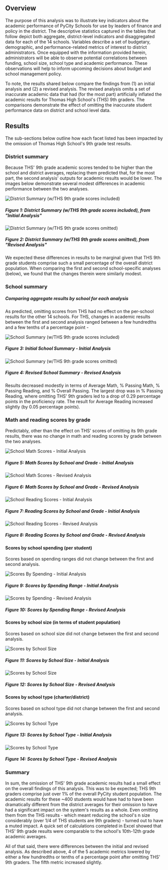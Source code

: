 ## Overview
The purpose of this analysis was to illustrate key indicators about the academic performance of PyCity Schools for use by leaders of finance and policy in the district. The descriptive statistics captured in the tables that follow depict both aggregate, district-level indicators and disaggregated data for each of the 14 schools. Variables describe a set of budgetary, demographic, and performance-related metrics of interest to district administrators. Once equipped with the information provided herein, administrators will be able to observe potential correlations between funding, school size, school type and academic performance. These observations will help to inform upcoming decisions about budget and school management policy.

To note, the results shared below compare the findings from (1) an initial analysis and (2) a revised analysis. The revised analysis omits a set of inaccurate academic data that had (for the most part) artificially inflated the academic results for Thomas High School's (THS) 9th graders. The comparisons demonstrate the effect of omitting the inaccurate student performance data on district and school level data.

## Results
The sub-sections below outline how each facet listed has been impacted by the omission of Thomas High School's 9th grade test results.

### District summary
Because THS' 9th grade academic scores tended to be higher than the school and district averages, replacing them predicted that, for the most part, the second analysis' outputs for academic results would be lower. The images below demonstrate several modest differences in academic performance between the two analyses.

![District Summary (w/THS 9th grade scores included)](https://github.com/temersonzetina/School_District_Analysis1/blob/main/Resources/Images/First_district_summary.png)

##### *Figure 1: District Summary (w/THS 9th grade scores included), from "Initial Analysis"*

![District Summary (w/THS 9th grade scores omitted)](https://github.com/temersonzetina/School_District_Analysis1/blob/main/Resources/Images/Second_district.summary%20copy.png)

##### *Figure 2: District Summary (w/THS 9th grade scores omitted), from "Revised Analysis"*

We expected these differences in results to be marginal given that THS 9th grade students comprise such a small percentage of the overall district population. When comparing the first and second school-specific analyses (below), we found that the changes therein were similarly modest.

### School summary

##### Comparing aggregate results by school for each analysis
As predicted, omitting scores from THS had no effect on the per-school results for the other 14 schools. For THS, changes in academic results between the first and second analysis ranged between a few hundredths and a few tenths of a percentage point - 

![School Summary (w/THS 9th grade scores included)](https://github.com/temersonzetina/School_District_Analysis1/blob/main/Resources/Images/School_summary_1.png)

##### *Figure 3: Initial School Summary - Initial Analysis*

![School Summary (w/THS 9th grade scores omitted)](https://github.com/temersonzetina/School_District_Analysis1/blob/main/Resources/Images/School_Summary_2.png)

##### *Figure 4: Revised School Summary - Revised Analysis*

Results decreased modestly in terms of Average Math,  % Passing Math, % Passing Reading, and % Overall Passing. The largest drop was in % Passing Reading, where omitting THS' 9th graders led to a drop of 0.29 percentage points in the proficiency rate. The result for Average Reading increased slightly (by 0.05 percentage points).

### Math and reading scores by grade
Predictably, other than the effect on THS' scores of omitting its 9th grade results, there was no change in math and reading scores by grade between the two analyses.

![School Math Scores - Initial Analysis](https://github.com/temersonzetina/School_District_Analysis1/blob/main/Resources/Images/Math_scores_by_grade_1.png)

##### *Figure 5: Math Scores by School and Grade - Initial Analysis*

![School Math Scores - Revised Analysis](https://github.com/temersonzetina/School_District_Analysis1/blob/main/Resources/Images/Math_scores_by_grade_2.png)

##### *Figure 6: Math Scores by School and Grade - Revised Analysis* 

![School Reading Scores - Initial Analysis](https://github.com/temersonzetina/School_District_Analysis1/blob/main/Resources/Images/Reading_scores_by_grade_1.png)

##### *Figure 7: Reading Scores by School and Grade - Initial Analysis*

![School Reading Scores - Revised Analysis](https://github.com/temersonzetina/School_District_Analysis1/blob/main/Resources/Images/Reading_scores_by_grade_2.png)

##### *Figure 8: Reading Scores by School and Grade - Revised Analysis*

#### Scores by school spending (per student)
Scores based on spending ranges did not change between the first and second analysis.

![Scores By Spending - Initial Analysis](https://github.com/temersonzetina/School_District_Analysis1/blob/main/Resources/Images/Scores_by_spending_1.png)

##### *Figure 9: Scores by Spending Range - Initial Analysis*

![Scores by Spending - Revised Analysis](https://github.com/temersonzetina/School_District_Analysis1/blob/main/Resources/Images/Scores_by_spending_2.png)

##### *Figure 10: Scores by Spending Range - Revised Analysis*

#### Scores by school size (in terms of student population)
Scores based on school size did not change between the first and second analysis.

![Scores by School Size](https://github.com/temersonzetina/School_District_Analysis1/blob/main/Resources/Images/Scores_by_size_1.png)

##### *Figure 11: Scores by School Size - Initial Analysis*

![Scores by School Size](https://github.com/temersonzetina/School_District_Analysis1/blob/main/Resources/Images/Scores_by_size_2.png)

##### *Figure 12: Scores by School Size - Revised Analysis*

#### Scores by school type (charter/district)
Scores based on school type did not change between the first and second analysis.

![Scores by School Type](https://github.com/temersonzetina/School_District_Analysis1/blob/main/Resources/Images/Scores_by_type_1.png)

##### *Figure 13: Scores by School Type - Initial Analysis*

![Scores by School Type](https://github.com/temersonzetina/School_District_Analysis1/blob/main/Resources/Images/Scores_by_type_2.png)

##### *Figure 14: Scores by School Type - Revised Analysis*

### Summary

In sum, the omission of THS' 9th grade academic results had a small effect on the overall findings of this analysis. This was to be expected; THS 9th graders comprise just over 1% of the overall PyCity student population. The academic results for these ~400 students would have had to have been dramatically different from the district averages for their omission to have had a significant impact on the system's results as a whole. Even omitting them from the THS results - which meant reducing the school's n size considerably (over 1/4 of THS students are 9th graders) - turned out to have a muted impact. A quick set of calculations completed in Excel showed that THS' 9th grade results were comparable to the school's 10th-12th grade academic averages.

All of that said, there were differences between the initial and revised analysis. As described above, 4 of the 5 academic metrics lowered by either a few hundredths or tenths of a percentage point after omitting THS' 9th graders. The fifth metric increased slightly.
